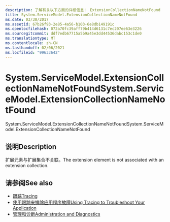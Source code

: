 ```yaml
---
description: 了解有关以下方面的详细信息： ExtensionCollectionNameNotFound
title: System.ServiceModel.ExtensionCollectionNameNotFound
ms.date: 03/30/2017
ms.assetid: 67b26f93-2e85-4a56-b103-6e8db149191c
ms.openlocfilehash: 072a70fc39aff79b414d6131c7ec207ee63e3226
ms.sourcegitcommit: ddf7edb67715a5b9a45e3dd44536dabc153c1de0
ms.translationtype: MT
ms.contentlocale: zh-CN
ms.lasthandoff: 02/06/2021
ms.locfileid: "99633642"
---
```

# <a name="systemservicemodelextensioncollectionnamenotfound"></a><span data-ttu-id="9273d-103">System.ServiceModel.ExtensionCollectionNameNotFound</span><span class="sxs-lookup"><span data-stu-id="9273d-103">System.ServiceModel.ExtensionCollectionNameNotFound</span></span>

<span data-ttu-id="9273d-104">System.ServiceModel.ExtensionCollectionNameNotFound</span><span class="sxs-lookup"><span data-stu-id="9273d-104">System.ServiceModel.ExtensionCollectionNameNotFound</span></span>  
  
## <a name="description"></a><span data-ttu-id="9273d-105">说明</span><span class="sxs-lookup"><span data-stu-id="9273d-105">Description</span></span>  

 <span data-ttu-id="9273d-106">扩展元素与扩展集合不关联。</span><span class="sxs-lookup"><span data-stu-id="9273d-106">The extension element is not associated with an extension collection.</span></span>  
  
## <a name="see-also"></a><span data-ttu-id="9273d-107">请参阅</span><span class="sxs-lookup"><span data-stu-id="9273d-107">See also</span></span>

- [<span data-ttu-id="9273d-108">跟踪</span><span class="sxs-lookup"><span data-stu-id="9273d-108">Tracing</span></span>](index.md)
- [<span data-ttu-id="9273d-109">使用跟踪来排除应用程序故障</span><span class="sxs-lookup"><span data-stu-id="9273d-109">Using Tracing to Troubleshoot Your Application</span></span>](using-tracing-to-troubleshoot-your-application.md)
- [<span data-ttu-id="9273d-110">管理和诊断</span><span class="sxs-lookup"><span data-stu-id="9273d-110">Administration and Diagnostics</span></span>](../index.md)

